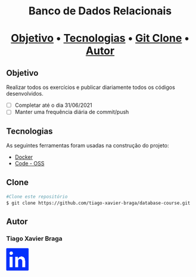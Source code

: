 <h1 align="center">Banco de Dados Relacionais<h1>

<p align="center">
 <a href="#objetivo">Objetivo</a> •
 <a href="#tecnologias">Tecnologias</a> •
 <a href="#clone">Git Clone</a> •
 <a href="#autor">Autor</a>
</p>

## Objetivo
Realizar todos os exercícios e publicar diariamente todos os códigos desenvolvidos.

- [ ] Completar até o dia 31/06/2021
- [ ] Manter uma frequência diária de commit/push

## Tecnologias

As seguintes ferramentas foram usadas na construção do projeto:

- [Docker](https://www.docker.com/)
- [Code - OSS](https://github.com/Microsoft/vscode)

## Clone
```bash
#Clone este repositório
$ git clone https://github.com/tiago-xavier-braga/database-course.git
```

## Autor
### Tiago Xavier Braga
[![LinkedIn](images/linkedin.png)](https://www.linkedin.com/in/tiago-xavier-braga-1335391ab/)